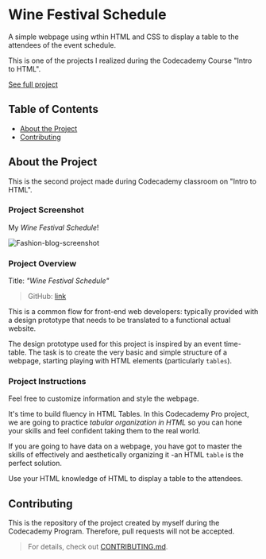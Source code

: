# Wine Festival Schedule

A simple webpage using wthin HTML and CSS to display a table to the attendees of the event schedule.

This is one of the projects I realized during the Codecademy Course "Intro to HTML".

[See full project](https://albchia.github.io/Wine-Festival-Schedule/)

## Table of Contents

- [About the Project](#About-the-Project)
- [Contributing](#Contributing)

## About the Project

This is the second project made during Codecademy classroom on "Intro to HTML".

### Project Screenshot

My _Wine Festival Schedule_!

![Fashion-blog-screenshot](https://user-images.githubusercontent.com/70691672/100760319-eeb66d80-33f1-11eb-9bf9-3d734db6426f.PNG)

### Project Overview

Title: _"Wine Festival Schedule"_

> GitHub: [link](https://github.com/albchia/Wine-Festival-Schedule.git)

This is a common flow for front-end web developers: typically provided with a design prototype that needs to be translated to a functional actual website.

The design prototype used for this project is inspired by an event time-table. The task is to create the very basic and simple structure of a webpage, starting playing with HTML elements (particularly `tables`).

### Project Instructions

Feel free to customize information and style the webpage.

It's time to build fluency in HTML Tables.
In this Codecademy Pro project, we are going to practice _tabular organization in HTML_ so you can hone your skills and feel confident taking them to the real world.

If you are going to have data on a webpage, you have got to master the skills of effectively and aesthetically organizing it -an HTML `table` is the perfect solution.

Use your HTML knowledge of HTML to display a table to the attendees.

## Contributing

This is the repository of the project created by myself during the Codecademy Program.
Therefore, pull requests will not be accepted.

> For details, check out [CONTRIBUTING.md](CONTRIBUTING.md).
